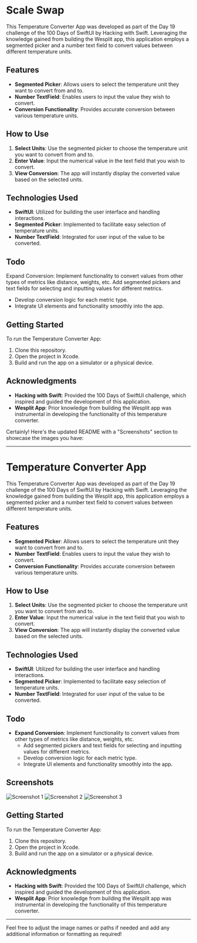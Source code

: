 

# Scale Swap

This Temperature Converter App was developed as part of the Day 19 challenge of the 100 Days of SwiftUI by Hacking with Swift. Leveraging the knowledge gained from building the Wesplit app, this application employs a segmented picker and a number text field to convert values between different temperature units.

## Features

- **Segmented Picker**: Allows users to select the temperature unit they want to convert from and to.
- **Number TextField**: Enables users to input the value they wish to convert.
- **Conversion Functionality**: Provides accurate conversion between various temperature units.

## How to Use

1. **Select Units**: Use the segmented picker to choose the temperature unit you want to convert from and to.
2. **Enter Value**: Input the numerical value in the text field that you wish to convert.
3. **View Conversion**: The app will instantly display the converted value based on the selected units.

## Technologies Used

- **SwiftUI**: Utilized for building the user interface and handling interactions.
- **Segmented Picker**: Implemented to facilitate easy selection of temperature units.
- **Number TextField**: Integrated for user input of the value to be converted.

## Todo
Expand Conversion: Implement functionality to convert values from other types of metrics like distance, weights, etc.
Add segmented pickers and text fields for selecting and inputting values for different metrics.
- Develop conversion logic for each metric type.
- Integrate UI elements and functionality smoothly into the app.

## Getting Started

To run the Temperature Converter App:
1. Clone this repository.
2. Open the project in Xcode.
3. Build and run the app on a simulator or a physical device.

## Acknowledgments

- **Hacking with Swift**: Provided the 100 Days of SwiftUI challenge, which inspired and guided the development of this application.
- **Wesplit App**: Prior knowledge from building the Wesplit app was instrumental in developing the functionality of this temperature converter.



Certainly! Here's the updated README with a "Screenshots" section to showcase the images you have:

---

# Temperature Converter App

This Temperature Converter App was developed as part of the Day 19 challenge of the 100 Days of SwiftUI by Hacking with Swift. Leveraging the knowledge gained from building the Wesplit app, this application employs a segmented picker and a number text field to convert values between different temperature units.

## Features

- **Segmented Picker**: Allows users to select the temperature unit they want to convert from and to.
- **Number TextField**: Enables users to input the value they wish to convert.
- **Conversion Functionality**: Provides accurate conversion between various temperature units.

## How to Use

1. **Select Units**: Use the segmented picker to choose the temperature unit you want to convert from and to.
2. **Enter Value**: Input the numerical value in the text field that you wish to convert.
3. **View Conversion**: The app will instantly display the converted value based on the selected units.

## Technologies Used

- **SwiftUI**: Utilized for building the user interface and handling interactions.
- **Segmented Picker**: Implemented to facilitate easy selection of temperature units.
- **Number TextField**: Integrated for user input of the value to be converted.

## Todo

- **Expand Conversion**: Implement functionality to convert values from other types of metrics like distance, weights, etc.
    - Add segmented pickers and text fields for selecting and inputting values for different metrics.
    - Develop conversion logic for each metric type.
    - Integrate UI elements and functionality smoothly into the app.

## Screenshots

![Screenshot 1](images/scale_swap_img.png)
![Screenshot 2](images/scale_swap_img2.png)
![Screenshot 3](images/scale_swap_img3.png)

## Getting Started

To run the Temperature Converter App:
1. Clone this repository.
2. Open the project in Xcode.
3. Build and run the app on a simulator or a physical device.

## Acknowledgments

- **Hacking with Swift**: Provided the 100 Days of SwiftUI challenge, which inspired and guided the development of this application.
- **Wesplit App**: Prior knowledge from building the Wesplit app was instrumental in developing the functionality of this temperature converter.

---

Feel free to adjust the image names or paths if needed and add any additional information or formatting as required!
